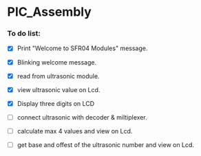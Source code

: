 # PIC_Assembly




### To do list:
- [x] Print "Welcome to SFR04 Modules" message.
- [x] Blinking welcome message.
- [x] read from ultrasonic module.
- [x] view ultrasonic value on Lcd.
- [x] Display three digits on LCD
- [ ] connect ultrasonic with decoder & miltiplexer.
- [ ] calculate max 4 values and view on Lcd.
- [ ] get base and offest of the ultrasonic number and view on Lcd.
 
